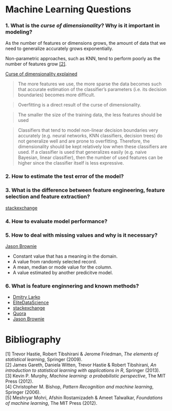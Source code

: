 Machine Learning Questions
==========================

### 1. What is the *curse of dimensionality*? Why is it important in modeling?
As the number of features or dimensions grows, the amount of data that we need to generalize accurately grows exponentially.

Non-parametric approaches, such as KNN, tend to perform poorly as the number of features grow [[2]](#Gareth2013).

[Curse of dimensionality explained](http://www.visiondummy.com/2014/04/curse-dimensionality-affect-classification/)
> The more features we use, the more sparse the data becomes such that accurate estimation of the classifier’s parameters (i.e. its decision boundaries) becomes more difficult.

>  Overfitting is a direct result of the curse of dimensionality.

> The smaller the size of the training data, the less features should be used

> Classifiers that tend to model non-linear decision boundaries very accurately (e.g. neural networks, KNN classifiers, decision trees) do not generalize well and are prone to overfitting. Therefore, the dimensionality should be kept relatively low when these classifiers are used. If a classifier is used that generalizes easily (e.g. naive Bayesian, linear classifier), then the number of used features can be higher since the classifier itself is less expressive.

### 2. How to estimate the test error of the model?

### 3. What is the difference between feature engineering, feature selection and feature extraction?

[stackexchange](https://datascience.stackexchange.com/questions/29006/feature-selection-vs-feature-extraction-which-to-use-when)

### 4. How to evaluate model performance?

### 5. How to deal with missing values and why is it necessary?

[Jason Brownie](https://machinelearningmastery.com/handle-missing-data-python/)
* Constant value that has a meaning in the domain.
* A value from randomly selected record.
* A mean, median or mode value for the column.
* A value estimated by another predicitve model.

### 6. What is feature enginnering and known methods?
* [Dmitry Larko](https://www.youtube.com/watch?v=irkV4sYExX4)
* [EliteDataScience](https://elitedatascience.com/feature-engineering-best-practices)
* [stackexchange](https://datascience.stackexchange.com/questions/8286/are-there-any-tools-for-feature-engineering?rq=1)
* [Quora](https://www.quora.com/What-are-some-best-practices-in-Feature-Engineering)
* [Jason Brownie](https://machinelearningmastery.com/discover-feature-engineering-how-to-engineer-features-and-how-to-get-good-at-it/)

Bibliography
============
<a name="Hastie2009"> [1] Trevor Hastie, Robert Tibshirani & Jerome Friedman, *The elements of statistical learning*, Springer (2009). </a>
<br>
<a name="Gareth2013"> [2] James Gareth, Daniela Witten, Trevor Hastie & Robert Tibshirani, *An introduction to statistical learning with applications in R*, Springer (2013).
<br>
<a name="Murphy2012"> [3] Kevin P. Murphy, *Machine learning: a probabilistic perspective*, The MIT Press (2012). </a>
<br>
<a name="Bishop2006"> [4] Christopher M. Bishop, *Pattern Recognition and machine learning*, Springer (2006). </a>
<br>
<a name="Mohri2012"> [5] Meshryar Mohri, Afshin Rostamizadeh & Ameet Talwalkar, *Foundations of machine learning*, The MIT Press (2012).

